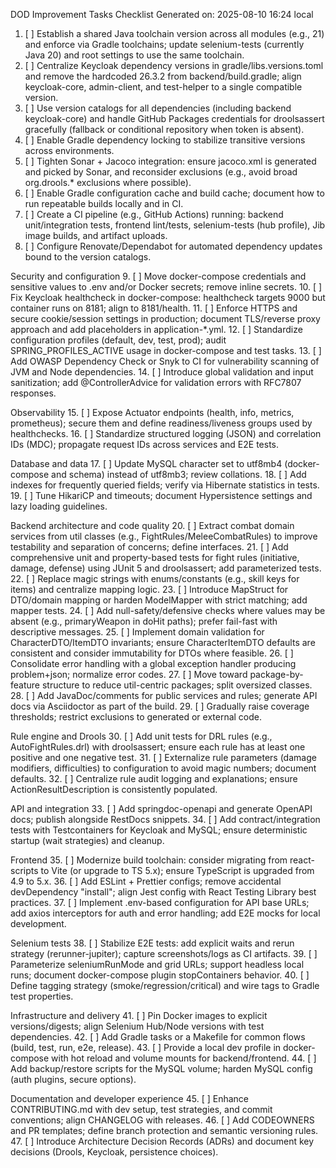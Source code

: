 DOD Improvement Tasks Checklist
Generated on: 2025-08-10 16:24 local

1. [ ] Establish a shared Java toolchain version across all modules (e.g., 21) and enforce via Gradle toolchains; update selenium-tests (currently Java 20) and root settings to use the same toolchain.
2. [ ] Centralize Keycloak dependency versions in gradle/libs.versions.toml and remove the hardcoded 26.3.2 from backend/build.gradle; align keycloak-core, admin-client, and test-helper to a single compatible version.
3. [ ] Use version catalogs for all dependencies (including backend keycloak-core) and handle GitHub Packages credentials for droolsassert gracefully (fallback or conditional repository when token is absent).
4. [ ] Enable Gradle dependency locking to stabilize transitive versions across environments.
5. [ ] Tighten Sonar + Jacoco integration: ensure jacoco.xml is generated and picked by Sonar, and reconsider exclusions (e.g., avoid broad org.drools.* exclusions where possible).
6. [ ] Enable Gradle configuration cache and build cache; document how to run repeatable builds locally and in CI.
7. [ ] Create a CI pipeline (e.g., GitHub Actions) running: backend unit/integration tests, frontend lint/tests, selenium-tests (hub profile), Jib image builds, and artifact uploads.
8. [ ] Configure Renovate/Dependabot for automated dependency updates bound to the version catalogs.

Security and configuration
9. [ ] Move docker-compose credentials and sensitive values to .env and/or Docker secrets; remove inline secrets.
10. [ ] Fix Keycloak healthcheck in docker-compose: healthcheck targets 9000 but container runs on 8181; align to 8181/health.
11. [ ] Enforce HTTPS and secure cookie/session settings in production; document TLS/reverse proxy approach and add placeholders in application-*.yml.
12. [ ] Standardize configuration profiles (default, dev, test, prod); audit SPRING_PROFILES_ACTIVE usage in docker-compose and test tasks.
13. [ ] Add OWASP Dependency Check or Snyk to CI for vulnerability scanning of JVM and Node dependencies.
14. [ ] Introduce global validation and input sanitization; add @ControllerAdvice for validation errors with RFC7807 responses.

Observability
15. [ ] Expose Actuator endpoints (health, info, metrics, prometheus); secure them and define readiness/liveness groups used by healthchecks.
16. [ ] Standardize structured logging (JSON) and correlation IDs (MDC); propagate request IDs across services and E2E tests.

Database and data
17. [ ] Update MySQL character set to utf8mb4 (docker-compose and schema) instead of utf8mb3; review collations.
18. [ ] Add indexes for frequently queried fields; verify via Hibernate statistics in tests.
19. [ ] Tune HikariCP and timeouts; document Hypersistence settings and lazy loading guidelines.

Backend architecture and code quality
20. [ ] Extract combat domain services from util classes (e.g., FightRules/MeleeCombatRules) to improve testability and separation of concerns; define interfaces.
21. [ ] Add comprehensive unit and property-based tests for fight rules (initiative, damage, defense) using JUnit 5 and droolsassert; add parameterized tests.
22. [ ] Replace magic strings with enums/constants (e.g., skill keys for items) and centralize mapping logic.
23. [ ] Introduce MapStruct for DTO/domain mapping or harden ModelMapper with strict matching; add mapper tests.
24. [ ] Add null-safety/defensive checks where values may be absent (e.g., primaryWeapon in doHit paths); prefer fail-fast with descriptive messages.
25. [ ] Implement domain validation for CharacterDTO/ItemDTO invariants; ensure CharacterItemDTO defaults are consistent and consider immutability for DTOs where feasible.
26. [ ] Consolidate error handling with a global exception handler producing problem+json; normalize error codes.
27. [ ] Move toward package-by-feature structure to reduce util-centric packages; split oversized classes.
28. [ ] Add JavaDoc/comments for public services and rules; generate API docs via Asciidoctor as part of the build.
29. [ ] Gradually raise coverage thresholds; restrict exclusions to generated or external code.

Rule engine and Drools
30. [ ] Add unit tests for DRL rules (e.g., AutoFightRules.drl) with droolsassert; ensure each rule has at least one positive and one negative test.
31. [ ] Externalize rule parameters (damage modifiers, difficulties) to configuration to avoid magic numbers; document defaults.
32. [ ] Centralize rule audit logging and explanations; ensure ActionResultDescription is consistently populated.

API and integration
33. [ ] Add springdoc-openapi and generate OpenAPI docs; publish alongside RestDocs snippets.
34. [ ] Add contract/integration tests with Testcontainers for Keycloak and MySQL; ensure deterministic startup (wait strategies) and cleanup.

Frontend
35. [ ] Modernize build toolchain: consider migrating from react-scripts to Vite (or upgrade to TS 5.x); ensure TypeScript is upgraded from 4.9 to 5.x.
36. [ ] Add ESLint + Prettier configs; remove accidental devDependency "install"; align Jest config with React Testing Library best practices.
37. [ ] Implement .env-based configuration for API base URLs; add axios interceptors for auth and error handling; add E2E mocks for local development.

Selenium tests
38. [ ] Stabilize E2E tests: add explicit waits and rerun strategy (rerunner-jupiter); capture screenshots/logs as CI artifacts.
39. [ ] Parameterize seleniumRunMode and grid URLs; support headless local runs; document docker-compose plugin stopContainers behavior.
40. [ ] Define tagging strategy (smoke/regression/critical) and wire tags to Gradle test properties.

Infrastructure and delivery
41. [ ] Pin Docker images to explicit versions/digests; align Selenium Hub/Node versions with test dependencies.
42. [ ] Add Gradle tasks or a Makefile for common flows (build, test, run, e2e, release).
43. [ ] Provide a local dev profile in docker-compose with hot reload and volume mounts for backend/frontend.
44. [ ] Add backup/restore scripts for the MySQL volume; harden MySQL config (auth plugins, secure options).

Documentation and developer experience
45. [ ] Enhance CONTRIBUTING.md with dev setup, test strategies, and commit conventions; align CHANGELOG with releases.
46. [ ] Add CODEOWNERS and PR templates; define branch protection and semantic versioning rules.
47. [ ] Introduce Architecture Decision Records (ADRs) and document key decisions (Drools, Keycloak, persistence choices).